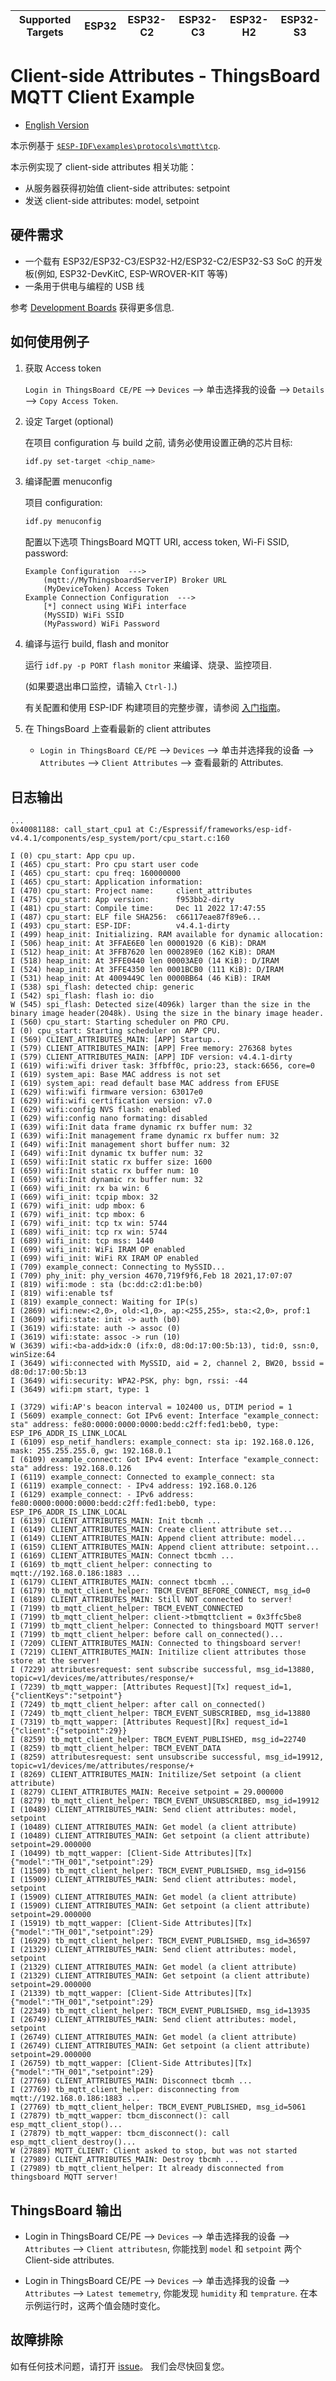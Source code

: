 | Supported Targets | ESP32 | ESP32-C2 | ESP32-C3 | ESP32-H2 | ESP32-S3 |
| ----------------- | ----- | -------- | -------- | -------- | -------- |

# Client-side Attributes - ThingsBoard MQTT Client Example

* [English Version](./README.md)

本示例基于 [`$ESP-IDF\examples\protocols\mqtt\tcp`](https://github.com/espressif/esp-idf/tree/master/examples/protocols/mqtt/tcp).

本示例实现了 client-side attributes 相关功能：

* 从服务器获得初始值 client-side attributes: setpoint
* 发送 client-side attributes: model, setpoint

## 硬件需求

* 一个载有 ESP32/ESP32-C3/ESP32-H2/ESP32-C2/ESP32-S3 SoC 的开发板(例如, ESP32-DevKitC, ESP-WROVER-KIT 等等)
* 一条用于供电与编程的 USB 线

参考 [Development Boards](https://www.espressif.com/en/products/devkits) 获得更多信息.

## 如何使用例子

1. 获取 Access token

   `Login in ThingsBoard CE/PE` --> `Devices` --> 单击选择我的设备 --> `Details` --> `Copy Access Token`.

2. 设定 Target (optional)

   在项目 configuration 与 build 之前, 请务必使用设置正确的芯片目标:

   ```bash
   idf.py set-target <chip_name>
   ```

3. 编译配置 menuconfig

   项目 configuration:

   ```bash
   idf.py menuconfig
   ```

   配置以下选项 ThingsBoard MQTT URI, access token, Wi-Fi SSID, password:

   ```menuconfig
   Example Configuration  --->
       (mqtt://MyThingsboardServerIP) Broker URL
       (MyDeviceToken) Access Token 
   Example Connection Configuration  --->
       [*] connect using WiFi interface
       (MySSID) WiFi SSID 
       (MyPassword) WiFi Password                  
   ```

4. 编译与运行 build, flash and monitor

   运行 `idf.py -p PORT flash monitor` 来编译、烧录、监控项目.

   (如果要退出串口监控，请输入 ``Ctrl-]``.)

   有关配置和使用 ESP-IDF 构建项目的完整步骤，请参阅 [入门指南](https://idf.espressif.com/)。

5. 在 ThingsBoard 上查看最新的 client attributes

   * `Login in ThingsBoard CE/PE` --> `Devices` --> 单击并选择我的设备 --> `Attributes`  --> `Client Attributes` --> 查看最新的 Attributes.

## 日志输出

```none
...
0x40081188: call_start_cpu1 at C:/Espressif/frameworks/esp-idf-v4.4.1/components/esp_system/port/cpu_start.c:160

I (0) cpu_start: App cpu up.
I (465) cpu_start: Pro cpu start user code
I (465) cpu_start: cpu freq: 160000000
I (465) cpu_start: Application information:
I (470) cpu_start: Project name:     client_attributes
I (475) cpu_start: App version:      f953bb2-dirty
I (481) cpu_start: Compile time:     Dec 11 2022 17:47:55
I (487) cpu_start: ELF file SHA256:  c66117eae87f89e6...
I (493) cpu_start: ESP-IDF:          v4.4.1-dirty
I (499) heap_init: Initializing. RAM available for dynamic allocation:
I (506) heap_init: At 3FFAE6E0 len 00001920 (6 KiB): DRAM
I (512) heap_init: At 3FFB7620 len 000289E0 (162 KiB): DRAM
I (518) heap_init: At 3FFE0440 len 00003AE0 (14 KiB): D/IRAM
I (524) heap_init: At 3FFE4350 len 0001BCB0 (111 KiB): D/IRAM
I (531) heap_init: At 4009449C len 0000BB64 (46 KiB): IRAM
I (538) spi_flash: detected chip: generic
I (542) spi_flash: flash io: dio
W (545) spi_flash: Detected size(4096k) larger than the size in the binary image header(2048k). Using the size in the binary image header.
I (560) cpu_start: Starting scheduler on PRO CPU.
I (0) cpu_start: Starting scheduler on APP CPU.
I (569) CLIENT_ATTRIBUTES_MAIN: [APP] Startup..
I (579) CLIENT_ATTRIBUTES_MAIN: [APP] Free memory: 276368 bytes
I (579) CLIENT_ATTRIBUTES_MAIN: [APP] IDF version: v4.4.1-dirty
I (619) wifi:wifi driver task: 3ffbff0c, prio:23, stack:6656, core=0
I (619) system_api: Base MAC address is not set
I (619) system_api: read default base MAC address from EFUSE
I (629) wifi:wifi firmware version: 63017e0
I (629) wifi:wifi certification version: v7.0
I (629) wifi:config NVS flash: enabled
I (629) wifi:config nano formating: disabled
I (639) wifi:Init data frame dynamic rx buffer num: 32
I (639) wifi:Init management frame dynamic rx buffer num: 32
I (649) wifi:Init management short buffer num: 32
I (649) wifi:Init dynamic tx buffer num: 32
I (659) wifi:Init static rx buffer size: 1600
I (659) wifi:Init static rx buffer num: 10
I (659) wifi:Init dynamic rx buffer num: 32
I (669) wifi_init: rx ba win: 6
I (669) wifi_init: tcpip mbox: 32
I (679) wifi_init: udp mbox: 6
I (679) wifi_init: tcp mbox: 6
I (679) wifi_init: tcp tx win: 5744
I (689) wifi_init: tcp rx win: 5744
I (689) wifi_init: tcp mss: 1440
I (699) wifi_init: WiFi IRAM OP enabled
I (699) wifi_init: WiFi RX IRAM OP enabled
I (709) example_connect: Connecting to MySSID...
I (709) phy_init: phy_version 4670,719f9f6,Feb 18 2021,17:07:07
I (819) wifi:mode : sta (bc:dd:c2:d1:be:b0)
I (819) wifi:enable tsf
I (819) example_connect: Waiting for IP(s)
I (2869) wifi:new:<2,0>, old:<1,0>, ap:<255,255>, sta:<2,0>, prof:1
I (3609) wifi:state: init -> auth (b0)
I (3619) wifi:state: auth -> assoc (0)
I (3619) wifi:state: assoc -> run (10)
W (3639) wifi:<ba-add>idx:0 (ifx:0, d8:0d:17:00:5b:13), tid:0, ssn:0, winSize:64
I (3649) wifi:connected with MySSID, aid = 2, channel 2, BW20, bssid = d8:0d:17:00:5b:13
I (3649) wifi:security: WPA2-PSK, phy: bgn, rssi: -44
I (3649) wifi:pm start, type: 1

I (3729) wifi:AP's beacon interval = 102400 us, DTIM period = 1
I (5609) example_connect: Got IPv6 event: Interface "example_connect: sta" address: fe80:0000:0000:0000:bedd:c2ff:fed1:beb0, type: ESP_IP6_ADDR_IS_LINK_LOCAL
I (6109) esp_netif_handlers: example_connect: sta ip: 192.168.0.126, mask: 255.255.255.0, gw: 192.168.0.1
I (6109) example_connect: Got IPv4 event: Interface "example_connect: sta" address: 192.168.0.126
I (6119) example_connect: Connected to example_connect: sta
I (6119) example_connect: - IPv4 address: 192.168.0.126
I (6129) example_connect: - IPv6 address: fe80:0000:0000:0000:bedd:c2ff:fed1:beb0, type: ESP_IP6_ADDR_IS_LINK_LOCAL
I (6139) CLIENT_ATTRIBUTES_MAIN: Init tbcmh ...
I (6149) CLIENT_ATTRIBUTES_MAIN: Create client attribute set...
I (6149) CLIENT_ATTRIBUTES_MAIN: Append client attribute: model...
I (6159) CLIENT_ATTRIBUTES_MAIN: Append client attribute: setpoint...
I (6169) CLIENT_ATTRIBUTES_MAIN: Connect tbcmh ...
I (6169) tb_mqtt_client_helper: connecting to mqtt://192.168.0.186:1883 ...
I (6179) CLIENT_ATTRIBUTES_MAIN: connect tbcmh ...
I (6179) tb_mqtt_client_helper: TBCM_EVENT_BEFORE_CONNECT, msg_id=0
I (6189) CLIENT_ATTRIBUTES_MAIN: Still NOT connected to server!
I (7199) tb_mqtt_client_helper: TBCM_EVENT_CONNECTED
I (7199) tb_mqtt_client_helper: client->tbmqttclient = 0x3ffc5be8
I (7199) tb_mqtt_client_helper: Connected to thingsboard MQTT server!
I (7199) tb_mqtt_client_helper: before call on_connected()...
I (7209) CLIENT_ATTRIBUTES_MAIN: Connected to thingsboard server!
I (7219) CLIENT_ATTRIBUTES_MAIN: Initilize client attributes those store at the server!
I (7229) attributesrequest: sent subscribe successful, msg_id=13880, topic=v1/devices/me/attributes/response/+
I (7239) tb_mqtt_wapper: [Attributes Request][Tx] request_id=1, {"clientKeys":"setpoint"}
I (7249) tb_mqtt_client_helper: after call on_connected()
I (7249) tb_mqtt_client_helper: TBCM_EVENT_SUBSCRIBED, msg_id=13880
I (7319) tb_mqtt_wapper: [Attributes Request][Rx] request_id=1 {"client":{"setpoint":29}}
I (8259) tb_mqtt_client_helper: TBCM_EVENT_PUBLISHED, msg_id=22740
I (8259) tb_mqtt_client_helper: TBCM_EVENT_DATA
I (8259) attributesrequest: sent unsubscribe successful, msg_id=19912, topic=v1/devices/me/attributes/response/+
I (8269) CLIENT_ATTRIBUTES_MAIN: Initilize/Set setpoint (a client attribute)
I (8279) CLIENT_ATTRIBUTES_MAIN: Receive setpoint = 29.000000
I (8279) tb_mqtt_client_helper: TBCM_EVENT_UNSUBSCRIBED, msg_id=19912
I (10489) CLIENT_ATTRIBUTES_MAIN: Send client attributes: model, setpoint
I (10489) CLIENT_ATTRIBUTES_MAIN: Get model (a client attribute)
I (10489) CLIENT_ATTRIBUTES_MAIN: Get setpoint (a client attribute) setpoint=29.000000
I (10499) tb_mqtt_wapper: [Client-Side Attributes][Tx] {"model":"TH_001","setpoint":29}
I (11509) tb_mqtt_client_helper: TBCM_EVENT_PUBLISHED, msg_id=9156
I (15909) CLIENT_ATTRIBUTES_MAIN: Send client attributes: model, setpoint
I (15909) CLIENT_ATTRIBUTES_MAIN: Get model (a client attribute)
I (15909) CLIENT_ATTRIBUTES_MAIN: Get setpoint (a client attribute) setpoint=29.000000
I (15919) tb_mqtt_wapper: [Client-Side Attributes][Tx] {"model":"TH_001","setpoint":29}
I (16929) tb_mqtt_client_helper: TBCM_EVENT_PUBLISHED, msg_id=36597
I (21329) CLIENT_ATTRIBUTES_MAIN: Send client attributes: model, setpoint
I (21329) CLIENT_ATTRIBUTES_MAIN: Get model (a client attribute)
I (21329) CLIENT_ATTRIBUTES_MAIN: Get setpoint (a client attribute) setpoint=29.000000
I (21339) tb_mqtt_wapper: [Client-Side Attributes][Tx] {"model":"TH_001","setpoint":29}
I (22349) tb_mqtt_client_helper: TBCM_EVENT_PUBLISHED, msg_id=13935
I (26749) CLIENT_ATTRIBUTES_MAIN: Send client attributes: model, setpoint
I (26749) CLIENT_ATTRIBUTES_MAIN: Get model (a client attribute)
I (26749) CLIENT_ATTRIBUTES_MAIN: Get setpoint (a client attribute) setpoint=29.000000
I (26759) tb_mqtt_wapper: [Client-Side Attributes][Tx] {"model":"TH_001","setpoint":29}
I (27769) CLIENT_ATTRIBUTES_MAIN: Disconnect tbcmh ...
I (27769) tb_mqtt_client_helper: disconnecting from mqtt://192.168.0.186:1883 ...
I (27769) tb_mqtt_client_helper: TBCM_EVENT_PUBLISHED, msg_id=5061
I (27879) tb_mqtt_wapper: tbcm_disconnect(): call esp_mqtt_client_stop()...
I (27879) tb_mqtt_wapper: tbcm_disconnect(): call esp_mqtt_client_destroy()...
W (27889) MQTT_CLIENT: Client asked to stop, but was not started
I (27989) CLIENT_ATTRIBUTES_MAIN: Destroy tbcmh ...
I (27989) tb_mqtt_client_helper: It already disconnected from thingsboard MQTT server!

```

## ThingsBoard 输出

* Login in ThingsBoard CE/PE --> `Devices` --> 单击选择我的设备 --> `Attributes` --> `Client attributesn`, 你能找到 `model` 和 `setpoint` 两个 Client-side attributes.

* Login in ThingsBoard CE/PE --> `Devices` --> 单击选择我的设备 --> `Attributes` --> `Latest tememetry`, 你能发现 `humidity` 和 `temprature`. 在本示例运行时，这两个值会随时变化。

## 故障排除

如有任何技术问题，请打开 [issue](https://github.com/liang-zhu-zi/esp32-thingsboard-mqtt-client/issues)。 我们会尽快回复您。
